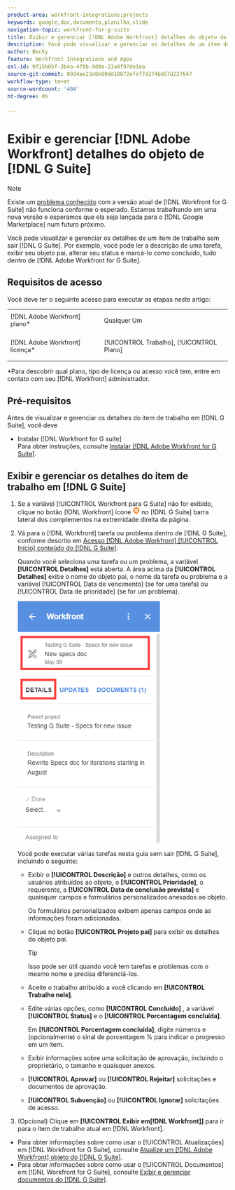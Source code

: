 ```yaml
---
product-area: workfront-integrations;projects
keywords: google,doc,documento,planilha,slide
navigation-topic: workfront-for-g-suite
title: Exibir e gerenciar [!DNL Adobe Workfront] detalhes do objeto do G Suite
description: Você pode visualizar e gerenciar os detalhes de um item de trabalho sem sair do G Suite. Por exemplo, você pode ler a descrição de uma tarefa, exibir seu objeto pai, alterar seu status e marcá-lo como concluído, tudo dentro de [!DNL Adobe Workfront] para G Suite.
author: Becky
feature: Workfront Integrations and Apps
exl-id: 0f15b05f-3b4a-4f0b-9d9a-21a0f97de1ea
source-git-commit: 0934ae23a8e80dd18872efef7d274bd57d227647
workflow-type: tm+mt
source-wordcount: '484'
ht-degree: 0%

---
```


# Exibir e gerenciar [!DNL Adobe Workfront] detalhes do objeto de [!DNL G Suite]

>[!NOTE]
>
>Existe um [problema conhecido](https://experienceleague.adobe.com/docs/workfront-known-issues/issues/new-workfront-experience/wf-current/wf-integrations-error-when-opening-wf-for-gsuite.html?lang=en) com a versão atual de [!DNL Workfront for G Suite] não funciona conforme o esperado. Estamos trabalhando em uma nova versão e esperamos que ela seja lançada para o [!DNL Google Marketplace] num futuro próximo.

Você pode visualizar e gerenciar os detalhes de um item de trabalho sem sair [!DNL G Suite]. Por exemplo, você pode ler a descrição de uma tarefa, exibir seu objeto pai, alterar seu status e marcá-lo como concluído, tudo dentro de [!DNL Adobe Workfront for G Suite].

## Requisitos de acesso

Você deve ter o seguinte acesso para executar as etapas neste artigo:

<table style="table-layout:auto"> 
 <col> 
 <col> 
 <tbody> 
  <tr> 
   <td role="rowheader">[!DNL Adobe Workfront] plano*</td> 
   <td> <p>Qualquer Um</p> </td> 
  </tr> 
  <tr> 
   <td role="rowheader">[!DNL Adobe Workfront] licença*</td> 
   <td> <p>[!UICONTROL Trabalho], [!UICONTROL Plano]</p> </td> 
  </tr> 
</tbody> 
</table>

&#42;Para descobrir qual plano, tipo de licença ou acesso você tem, entre em contato com seu [!DNL Workfront] administrador.

## Pré-requisitos

Antes de visualizar e gerenciar os detalhes do item de trabalho em [!DNL G Suite], você deve

* Instalar [!DNL Workfront for G suite]\
   Para obter instruções, consulte [Instalar [!DNL Adobe Workfront for G Suite]](../../workfront-integrations-and-apps/workfront-for-g-suite/install-workfront-for-gsuite.md).

## Exibir e gerenciar os detalhes do item de trabalho em [!DNL G Suite]

1. Se a variável [!UICONTROL Workfront para G Suite] não for exibido, clique no botão [!DNL Workfront] ícone ![](assets/wf-lion-icon.png) no [!DNL G Suite] barra lateral dos complementos na extremidade direita da página.
1. Vá para o [!DNL Workfront] tarefa ou problema dentro de [!DNL G Suite], conforme descrito em [Acesso [!DNL Adobe Workfront] [!UICONTROL Início] conteúdo do [!DNL G Suite]](../../workfront-integrations-and-apps/workfront-for-g-suite/access-wf-home-content-from-g-suite.md).

   Quando você seleciona uma tarefa ou um problema, a variável **[!UICONTROL Detalhes]** está aberta. A área acima da **[!UICONTROL Detalhes]** exibe o nome do objeto pai, o nome da tarefa ou problema e a variável [!UICONTROL Data de vencimento] (se for uma tarefa) ou [!UICONTROL Data de prioridade] (se for um problema).

   ![](assets/details-tab.png)

   Você pode executar várias tarefas nesta guia sem sair [!DNL G Suite], incluindo o seguinte:

   * Exibir o **[!UICONTROL Descrição]** e outros detalhes, como os usuários atribuídos ao objeto, o **[!UICONTROL Prioridade]**, o requerente, a **[!UICONTROL Data de conclusão prevista]** e quaisquer campos e formulários personalizados anexados ao objeto.

      Os formulários personalizados exibem apenas campos onde as informações foram adicionadas.

   * Clique no botão **[!UICONTROL Projeto pai]** para exibir os detalhes do objeto pai.

      >[!TIP]
      >
      >Isso pode ser útil quando você tem tarefas e problemas com o mesmo nome e precisa diferenciá-los.

   * Aceite o trabalho atribuído a você clicando em **[!UICONTROL Trabalhe nele]**.
   * Edite várias opções, como **[!UICONTROL Concluído]** , a variável **[!UICONTROL Status]** e o **[!UICONTROL Porcentagem concluída]**.

      Em **[!UICONTROL Porcentagem concluída]**, digite números e (opcionalmente) o sinal de porcentagem % para indicar o progresso em um item.
   * Exibir informações sobre uma solicitação de aprovação, incluindo o proprietário, o tamanho e quaisquer anexos.
   * **[!UICONTROL Aprovar]** ou **[!UICONTROL Rejeitar]** solicitações e documentos de aprovação.

   * **[!UICONTROL Subvenção]** ou **[!UICONTROL Ignorar]** solicitações de acesso.

1. (Opcional) Clique em **[!UICONTROL Exibir em[!DNL Workfront]]** para ir para o item de trabalho atual em [!DNL Workfront].

* Para obter informações sobre como usar o [!UICONTROL Atualizações] em [!DNL Workfront for G Suite], consulte [Atualize um [!DNL Adobe Workfront] objeto do [!DNL G Suite]](../../workfront-integrations-and-apps/workfront-for-g-suite/update-a-workfront-object-in-gsuite.md).
* Para obter informações sobre como usar o [!UICONTROL Documentos] em [!DNL Workfront for G Suite], consulte [Exibir e gerenciar documentos do [!DNL G Suite]](../../workfront-integrations-and-apps/workfront-for-g-suite/view-and-manage-documents-in-gsuite.md).
